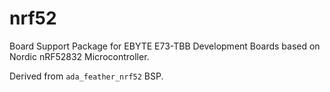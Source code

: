 # nrf52

Board Support Package for EBYTE E73-TBB Development Boards based on Nordic nRF52832 Microcontroller.

Derived from `ada_feather_nrf52` BSP.